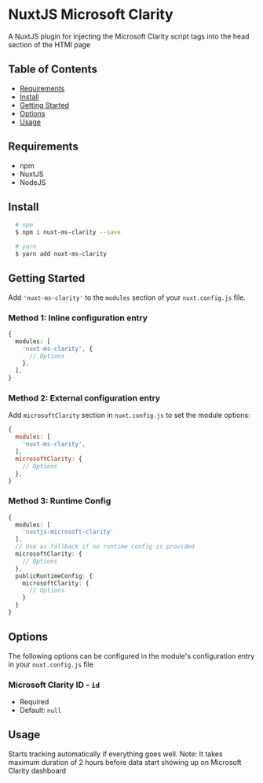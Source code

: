 # NuxtJS Microsoft Clarity

A NuxtJS plugin for injecting the Microsoft Clarity script tags into the head section of the HTMl page

## Table of Contents
- [Requirements](#requirements)
- [Install](#install)
- [Getting Started](#getting-started)
- [Options](#options)
- [Usage](#usage)

## Requirements
  - npm
  - NuxtJS
  - NodeJS

## Install
```sh
  # npm
  $ npm i nuxt-ms-clarity --save

  # yarn
  $ yarn add nuxt-ms-clarity

```

## Getting Started
Add `'nuxt-ms-clarity'` to the `modules` section of your `nuxt.config.js` file.

### Method 1: Inline configuration entry

```ts
{
  modules: [
    'nuxt-ms-clarity', {
      // Options
    },
  ],
}
```

### Method 2: External configuration entry
Add `microsoftClarity` section in `nuxt.config.js` to set the module options:

```js
{
  modules: [
    'nuxt-ms-clarity',
  ],
  microsoftClarity: {
    // Options
  },
}
```

### Method 3: Runtime Config

```ts
{
  modules: [
    'nuxtjs-microsoft-clarity'
  ],
  // Use as fallback if no runtime config is provided
  microsoftClarity: {
    // Options
  },
  publicRuntimeConfig: {
    microsoftClarity: {
      // Options
    }
  }
}
```

## Options
The following options can be configured in the module's configuration entry in your `nuxt.config.js` file

### Microsoft Clarity ID - `id`
- Required
- Default: `null`
## Usage 
 Starts tracking automatically if everything goes well. Note: It takes maximum duration of 2 hours before data start showing up on Microsoft Clarity dashboard

